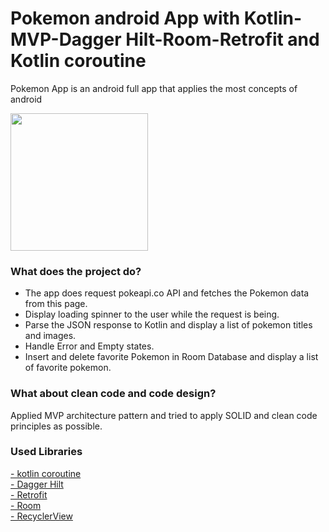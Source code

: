 # Pokemon android App with Kotlin-MVP-Dagger Hilt-Room-Retrofit and Kotlin coroutine
Pokemon App is an android full app that applies the most concepts of android

<img src="https://media.giphy.com/media/LDVu6THvu7phtZBagz/giphy.gif" width="220">

### What does the project do?
- The app does request pokeapi.co API and fetches the Pokemon data from this page. 
- Display loading spinner to the user while the request is being.
- Parse the JSON response to Kotlin and display a list of pokemon titles and images.
- Handle Error and Empty states.
- Insert and delete favorite Pokemon in Room Database and display a list of favorite pokemon.

### What about clean code and code design?
Applied MVP architecture pattern and tried to apply SOLID and clean code principles as possible.

### Used Libraries
[- kotlin coroutine](https://kotlinlang.org/docs/coroutines-overview.html)
 <br />[- Dagger Hilt](https://developer.android.com/training/dependency-injection/hilt-android)
 <br />[- Retrofit](https://square.github.io/retrofit/#:~:text=Retrofit%20Configuration,are%20turned%20into%20callable%20objects)
 <br />[- Room](https://developer.android.com/training/data-storage/room)
 <br />[- RecyclerView](https://developer.android.com/guide/topics/ui/layout/recyclerview)
